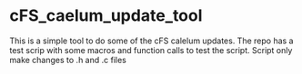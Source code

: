 # cFS_caelum_update_tool
This is a simple tool to do some of the cFS calelum updates. The repo has a test scrip with some macros and function calls to test the script. Script only make changes to .h and .c files
